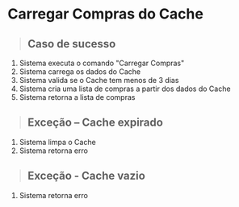 # Carregar Compras do Cache

> ## Caso de sucesso
1. Sistema executa o comando "Carregar Compras"
2. Sistema carrega os dados do Cache
3. Sistema valida se o Cache tem menos de 3 dias
4. Sistema cria uma lista de compras a partir dos dados do Cache
5. Sistema retorna a lista de compras

> ## Exceção – Cache expirado
1. Sistema limpa o Cache
2. Sistema retorna erro

> ## Exceção - Cache vazio 
1. Sistema retorna erro